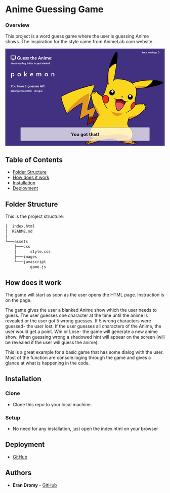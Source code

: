 # Anime Guessing Game

### Overview
This project is a word guess game where the user is guessing Anime shows. The inspiration for the style came from AnimeLab.com website.

<img src="./assets/images/picweb.jpg">

## Table of Contents

- [Folder Structure](#folder-structure)
- [How does it work](#how-does-it-work)
- [Installation](#installation)
- [Deployment](#deployment)

## Folder Structure

This is the project structure:

```
│  index.html
│  README.md
│
└───assets
    ├───css
    │      style.css
    ├───images
    └───javascript
           game.js
```

## How does it work

The game will start as soon as the user opens the HTML page. Instruction is on the page.

The game gives the user a blanked Anime show which the user needs to guess.
The user guesses one character at the time until the anime is revealed or the user got 5 wrong guesses. If 5 wrong characters were guessed- the user lost. If the user guesses all characters of the Anime, the user would get a point. Win or Lose- the game will generate a new anime show.
When guessing wrong a shadowed hint will appear on the screen (will be revealed if the user will guess the anime).

This is a great example for a basic game that has some dialog with the user. Most of the function are console.loging through the game and gives a glance at what is happening in the code.

## Installation

### Clone

- Clone this repo to your local machine. 

### Setup

- No need for any installation, just open the index.html on your browser

## Deployment

* [GitHub](https://erandro.github.io/Anime-Guessing-Game/)

## Authors

* **Eran Dromy** - [GitHub](https://github.com/erandro)
